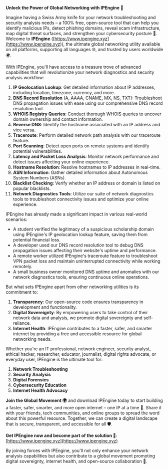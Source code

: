 **Unlock the Power of Global Networking with IPEngine 🚀**

Imagine having a Swiss Army knife for your network troubleshooting and security analysis needs – a 100% free, open-source tool that can help you identify malicious IPs, detect phishing domains, reveal scam infrastructure, map digital threat surfaces, and strengthen your cybersecurity posture 🔐. Welcome to **IPEngine** ([https://www.ipengine.xyz](https://www.ipengine.xyz)), the ultimate global networking utility available on all platforms, supporting all languages 🌐, and trusted by users worldwide 🌍.

With IPEngine, you'll have access to a treasure trove of advanced capabilities that will revolutionize your network diagnostics and security analysis workflow:

1.  **IP Geolocation Lookup**: Get detailed information about IP addresses, including location, timezone, currency, and more.
2.  **DNS Record Resolution** (A, AAAA, CNAME, MX, NS, TXT): Troubleshoot DNS propagation issues with ease using our comprehensive DNS record resolution tool.
3.  **WHOIS Registry Queries**: Conduct thorough WHOIS queries to uncover domain ownership and contact information.
4.  **Reverse DNS**: Identify the hostname associated with an IP address and vice versa.
5.  **Traceroute**: Perform detailed network path analysis with our traceroute feature.
6.  **Port Scanning**: Detect open ports on remote systems and identify potential vulnerabilities.
7.  **Latency and Packet Loss Analysis**: Monitor network performance and detect issues affecting your online experience.
8.  **Hostname Resolution**: Resolve hostnames to IP addresses in real-time.
9.  **ASN Information**: Gather detailed information about Autonomous System Numbers (ASNs).
10. **Blacklist Checking**: Verify whether an IP address or domain is listed on popular blacklists.
11. **Network Diagnostics Tools**: Utilize our suite of network diagnostics tools to troubleshoot connectivity issues and optimize your online experience.

IPEngine has already made a significant impact in various real-world scenarios:

*   A student verified the legitimacy of a suspicious scholarship domain using IPEngine's IP geolocation lookup feature, saving them from potential financial loss.
*   A developer used our DNS record resolution tool to debug DNS propagation issues affecting their website's uptime and performance.
*   A remote worker utilized IPEngine's traceroute feature to troubleshoot VPN packet loss and maintain uninterrupted connectivity while working remotely.
*   A small business owner monitored DNS uptime and anomalies with our network diagnostics tools, ensuring continuous online operations.

But what sets IPEngine apart from other networking utilities is its commitment to:

1.  **Transparency**: Our open-source code ensures transparency in development and functionality.
2.  **Digital Sovereignty**: By empowering users to take control of their network data and analysis, we promote digital sovereignty and self-reliance.
3.  **Internet Health**: IPEngine contributes to a faster, safer, and smarter internet by providing a free and accessible resource for global networking needs.

Whether you're an IT professional, network engineer, security analyst, ethical hacker, researcher, educator, journalist, digital rights advocate, or everyday user, IPEngine is the ultimate tool for:

1.  **Network Troubleshooting**
2.  **Security Analysis**
3.  **Digital Forensics**
4.  **Cybersecurity Education**
5.  **Internet Health Advocacy**

**Join the Global Movement 🌍** and download IPEngine today to start building a faster, safer, smarter, and more open internet – one IP at a time 🔐. Share it with your friends, tech communities, and online groups to spread the word about this powerful resource. Together, we can create a digital landscape that is secure, transparent, and accessible for all 🛡️.

**Get IPEngine now and become part of the solution 💪**: [https://www.ipengine.xyz](https://www.ipengine.xyz)

By joining forces with IPEngine, you'll not only enhance your network analysis capabilities but also contribute to a global movement promoting digital sovereignty, internet health, and open-source collaboration 🔗.